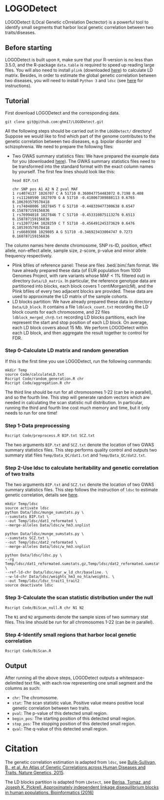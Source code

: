 # LOGODetect
LOGODetect (LOcal Genetic cOrrelation Dectector) is a powerful tool to identify small segments that harbor local genetic correlation between two traits/diseases.

## Before starting
LOGODetect is built upon `R`, make sure that your R-version is no less than 3.5.0, and the R-package `data.table` is required to speed up reading large files. You will also need to install `plink` (downloaded [here](https://www.cog-genomics.org/plink/1.9)) to calculate LD matrix. Besides, in order to estimate the global genetic correlation between two diseases, you will need to install `Python 3` and `ldsc` (see [here](https://github.com/bulik/ldsc) for instructions).

## Tutorial
First download LOGODetect and the corresponding data.
        
    git clone git@github.com:ghm17/LOGODetect.git

All the following steps should be carried out in the `LOGODetect/` directory! Suppose we would like to find which part of the genome contributes to the genetic correlation between two diseases, e.g. bipolar disorder and schizophrenia. We need to prepare the following files:
* Two GWAS summary statistics files: We have prepared the example data for you (downloaded [here](https://www.cog-genomics.org/plink/1.9)). The GWAS summary statistics files need to be transformed into the standard format with the exact column names by yourself. The first few lines should look like this:

      head BIP.txt
      
      chr SNP pos A1 A2 N Z pval MAF
      1 rs4074137 1026707 C A 51710 0.360047754483072 0.7198 0.408
      1 rs11260590 1027070 G A 51710 -0.418067309888113 0.6765 0.106393579578418
      1 rs74048006 1027845 T G 51710 -0.448339477300638 0.6547 0.158787159156836
      1 rs76994018 1027846 T C 51710 -0.453310875113276 0.6513 0.158787159156836
      1 rs12077244 1028259 C T 51710 -0.456491245373629 0.6476 0.105393579578418
      1 rs6689308 1029805 A G 51710 -0.346923433004747 0.7273 0.160787159156836

The column names here denote chromosome, SNP rs-ID, position, effect allele, non-effect allele, sample size, z-score, p-value and minor allele frequency respectively.
* Plink bfiles of reference panel: These are files .bed/.bim/.fam format. We have already prepared these data (of EUR population from 1000 Genomes Project, with rare variants whose MAF < 1% filtered out) in directory `Data/LD_matrix`. In particular, the reference genotype data are partitioned into blocks, each block covers 1 centiMorgan(cM), and the Plink bfiles of every two adjacent blocks are provided. These data are used to approximate the LD matrix of the sample cohorts.
* LD blocks partition: We have already prepared these data in directory `Data/LD_block`. It contains a file `ldblock_count.txt` recording the LD block counts for each chromosome, and 22 files `ldblock_merged_chr@.txt` recording LD blocks partitions, each line represent the start and stop position of each LD block. On average, each LD block covers about 15 Mb. We perform LOGODetect within each LD block, and then aggregate the result together to control for FDR.

### Step 0-Calculate LD matrix and random generation
If this is the first time you use LOGODetect, run the following commands:
    
    mkdir Temp
    source Code/calculateLD.txt  
    Rscript Code/random_generation.R chr
    Rscript Code/aggregation.R chr

The third line should be run for all chromosomes 1-22 (can be in parallel), and so the fourth line. This step will generate random vectors which are needed in calculating the scan statistic null distribution. In particular, running the third and fourth line cost much memory and time, but it only needs to run for one time!

### Step 1-Data preprocessing
        
    Rscript Code/preprocess.R BIP.txt SCZ.txt

The two arguments `BIP.txt` and `SCZ.txt` denote the location of two GWAS summary statistics files. This step performs quality control and outputs two summary stat files `Temp/Data_QC/dat1.txt` and `Temp/Data_QC/dat2.txt`.

### Step 2-Use ldsc to calculate heritability and genetic correlation of two traits
The two arguments `BIP.txt` and `SCZ.txt` denote the location of two GWAS summary statistics files. This step follows the instruction of `ldsc` to estimate genetic correlation, details see [here](https://github.com/bulik/ldsc).   

    mkdir Temp/ldsc
    source activate ldsc
    python Data/ldsc/munge_sumstats.py \
    --sumstats BIP.txt \
    --out Temp/ldsc/dat1_reformated \
    --merge-alleles Data/ldsc/w_hm3.snplist

    python Data/ldsc/munge_sumstats.py \
    --sumstats SCZ.txt \
    --out Temp/ldsc/dat2_reformated \
    --merge-alleles Data/ldsc/w_hm3.snplist

    python Data/ldsc/ldsc.py \
    --rg Temp/ldsc/dat1_reformated.sumstats.gz,Temp/ldsc/dat2_reformated.sumstats.gz \
    --ref-ld-chr Data/ldsc/eur_w_ld_chr/baseline. \
    --w-ld-chr Data/ldsc/weights_hm3_no_hla/weights. \
    --out Temp/ldsc/ldsc_trait1_trait2
    source deactivate ldsc

### Step 3-Calculate the scan statistic distribution under the null
    
    Rscript Code/BiScan_null.R chr N1 N2 

The `N1` and `N2` arguments denote the sample sizes of two summary stat files. This line should be run for all chromosomes 1-22 (can be in parallel).

### Step 4-Identify small regions that harbor local genetic correlation
        
    Rscript Code/BiScan.R

## Output
After running all the above steps, LOGODetect outputs a whitespace-delimited text file, with each row representing one small segment and the columns as such:
* `chr`: The chromosome. 
* `stat`: The scan statistic value. Positive value means positive local genetic correlation between two traits. 
* `pval`: The p-value of this detected small region.
* `begin_pos`: The starting position of this detected small region.
* `stop_pos`: The stopping position of this detected small region.
* `qval`: The q-value of this detected small region.

# Citation
The genetic correlation estimation is adapted from `ldsc`, see [Bulik-Sullivan, B., et al. An Atlas of Genetic Correlations across Human Diseases and Traits. Nature Genetics, 2015](https://www.nature.com/articles/ng.3406). 

The LD blocks partition is adapted from `LDetect`, see [Berisa, Tomaz, and Joseph K. Pickrell. Approximately independent linkage disequilibrium blocks in human populations. Bioinformatics (2016)](https://academic.oup.com/bioinformatics/article/32/2/283/1743626/)
